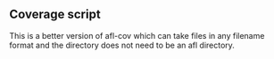 
## Coverage script

This is a better version of afl-cov which can take files in any filename format and the directory does not need to be an afl directory.
